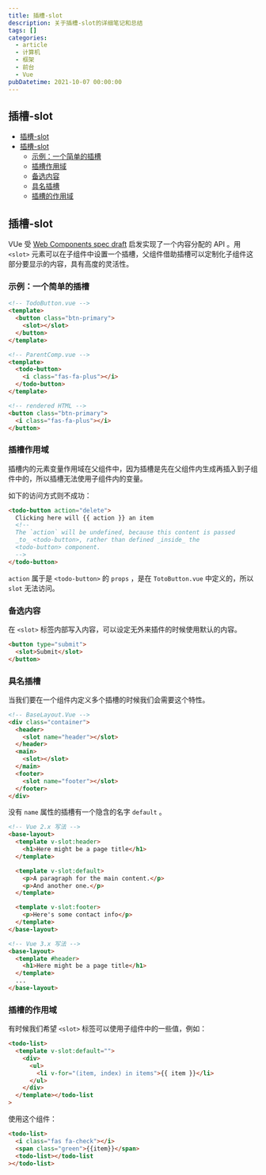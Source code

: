 ```yaml
---
title: 插槽-slot
description: 关于插槽-slot的详细笔记和总结
tags: []
categories:
  - article
  - 计算机
  - 框架
  - 前台
  - Vue
pubDatetime: 2021-10-07 00:00:00
---
```


## 插槽-slot

- [插槽-slot](#插槽-slot)
- [插槽-slot](#插槽-slot-1)
  - [示例：一个简单的插槽](#示例一个简单的插槽)
  - [插槽作用域](#插槽作用域)
  - [备选内容](#备选内容)
  - [具名插槽](#具名插槽)
  - [插槽的作用域](#插槽的作用域)

## 插槽-slot

VUe 受 [Web Components spec draft](https://github.com/w3c/webcomponents/blob/gh-pages/proposals/Slots-Proposal.md) 启发实现了一个内容分配的 API 。用 `<slot>` 元素可以在子组件中设置一个插槽，父组件借助插槽可以定制化子组件这部分要显示的内容，具有高度的灵活性。

### 示例：一个简单的插槽

```html
<!-- TodoButton.vue -->
<template>
  <button class="btn-primary">
    <slot></slot>
  </button>
</template>
```

```html
<!-- ParentComp.vue -->
<template>
  <todo-button>
    <i class="fas-fa-plus"></i>
  </todo-button>
</template>
```

```html
<!-- rendered HTML -->
<button class="btn-primary">
  <i class="fas-fa-plus"></i>
</button>
```

### 插槽作用域

插槽内的元素变量作用域在父组件中，因为插槽是先在父组件内生成再插入到子组件中的，所以插槽无法使用子组件内的变量。

如下的访问方式则不成功：

```html
<todo-button action="delete">
  Clicking here will {{ action }} an item
  <!--
  The `action` will be undefined, because this content is passed
  _to_ <todo-button>, rather than defined _inside_ the
  <todo-button> component.
  -->
</todo-button>
```

`action` 属于是 `<todo-button>` 的 `props` ，是在 `TotoButton.vue` 中定义的，所以 `slot` 无法访问。

### 备选内容

在 `<slot>` 标签内部写入内容，可以设定无外来插件的时候使用默认的内容。

```html
<button type="submit">
  <slot>Submit</slot>
</button>
```

### 具名插槽

当我们要在一个组件内定义多个插槽的时候我们会需要这个特性。

```html
<!-- BaseLayout.Vue -->
<div class="container">
  <header>
    <slot name="header"></slot>
  </header>
  <main>
    <slot></slot>
  </main>
  <footer>
    <slot name="footer"></slot>
  </footer>
</div>
```

没有 `name` 属性的插槽有一个隐含的名字 `default` 。

```html
<!-- Vue 2.x 写法 -->
<base-layout>
  <template v-slot:header>
    <h1>Here might be a page title</h1>
  </template>

  <template v-slot:default>
    <p>A paragraph for the main content.</p>
    <p>And another one.</p>
  </template>

  <template v-slot:footer>
    <p>Here's some contact info</p>
  </template>
</base-layout>

<!-- Vue 3.x 写法 -->
<base-layout>
  <template #header>
    <h1>Here might be a page title</h1>
  </template>
  ...
</base-layout>
```

### 插槽的作用域

有时候我们希望 `<slot>` 标签可以使用子组件中的一些值，例如：

```html
<todo-list>
  <template v-slot:default="">
    <div>
      <ul>
        <li v-for="(item, index) in items">{{ item }}</li>
      </ul>
    </div>
  </template></todo-list
>
```

使用这个组件：

```html
<todo-list>
  <i class="fas fa-check"></i>
  <span class="green">{{item}}</span>
  <todo-list></todo-list
></todo-list>
```
